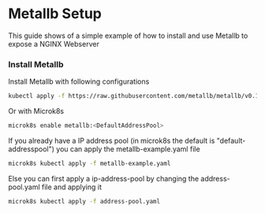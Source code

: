 # Metallb Setup

This guide shows of a simple example of how to install and use Metallb to expose a NGINX Webserver

### Install Metallb

Install Metallb with following configurations

```bash
kubectl apply -f https://raw.githubusercontent.com/metallb/metallb/v0.13.9/config/manifests/metallb-native.yaml
```

Or with Microk8s

```bash
microk8s enable metallb:<DefaultAddressPool>
```

If you already have a IP address pool (in microk8s the default is "default-addresspool") you can apply the metallb-example.yaml file

```bash
microk8s kubectl apply -f metallb-example.yaml
```

Else you can first apply a  ip-address-pool by changing the address-pool.yaml file and applying it

```bash
microk8s kubectl apply -f address-pool.yaml
```